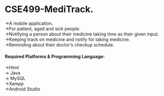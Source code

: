 # CSE499-MediTrack. 

->A mobile application.                                             
->For patient, aged and sick people.                                
->Notifying a person about their medicine taking time as their given input.                                   
->Keeping track on medicine and notify for taking medicine.                                   
->Reminding about their doctor’s checkup schedule.   

#### Required Platforms & Programming Language: 
->Html                                                    
-> Java                                       
-> MySQL                                 
->Xampp                                                           
->Android Studio                                                      
 

 
